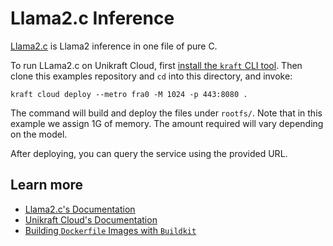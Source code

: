 # Llama2.c Inference

[Llama2.c](https://github.com/karpathy/llama2.c) is Llama2 inference in one file of pure C.

To run LLama2.c on Unikraft Cloud, first [install the `kraft` CLI tool](https://unikraft.org/docs/cli).
Then clone this examples repository and `cd` into this directory, and invoke:

```console
kraft cloud deploy --metro fra0 -M 1024 -p 443:8080 .
```

The command will build and deploy the files under `rootfs/`.
Note that in this example we assign 1G of memory.
The amount required will vary depending on the model.

After deploying, you can query the service using the provided URL.

## Learn more

- [Llama2.c's Documentation](https://github.com/karpathy/llama2.c/blob/master/README.md)
- [Unikraft Cloud's Documentation](https://unikraft.cloud/docs/)
- [Building `Dockerfile` Images with `Buildkit`](https://unikraft.org/guides/building-dockerfile-images-with-buildkit)
